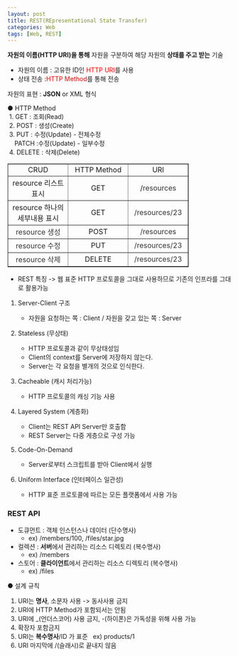 ```yaml
---
layout: post
title: REST(REpresentational State Transfer)
categories: Web
tags: [Web, REST]
---
```


**자원의 이름(HTTP URI)을 통해** 자원을 구분하여 해당 자원의 **상태를 주고 받는** 기술
- 자원의 이름 : 고유한 ID인 <span style="color:red;">HTTP URI</span>를 사용
- 상태 전송 :<span style="color:red;">HTTP Method</span>를 통해 전송

자원의 표현 : **JSON** or XML 형식

● HTTP Method  
 1. GET : 조회(Read)  
 2. POST : 생성(Create)  
 3. PUT : 수정(Update) - 전체수정  
    PATCH :수정(Update) - 일부수정  
 4. DELETE : 삭제(Delete)  

<table style="border-collapse: collapse; width: 81.0465%;" border="1" data-ke-style="style8"><tbody><tr><td style="width: 33.3333%; text-align: center;">CRUD</td><td style="width: 33.3333%; text-align: center;">HTTP Method</td><td style="width: 33.3333%; text-align: center;">URI</td></tr><tr><td style="width: 33.3333%; text-align: center;">resource 리스트 표시</td><td style="width: 33.3333%; text-align: center;">GET</td><td style="width: 33.3333%; text-align: center;">/<span style="color: #333333;">resources</span></td></tr><tr><td style="width: 33.3333%; text-align: center;">resource 하나의 세부내용 표시</td><td style="width: 33.3333%; text-align: center;">GET</td><td style="width: 33.3333%; text-align: center;"><span style="color: #333333;">/</span><span style="color: #333333;">resources/23</span></td></tr><tr><td style="width: 33.3333%; text-align: center;"><span style="color: #333333;">resource 생성</span></td><td style="width: 33.3333%; text-align: center;">POST</td><td style="width: 33.3333%; text-align: center;"><span style="color: #333333;">/</span><span style="color: #333333;">resources</span></td></tr><tr><td style="width: 33.3333%; text-align: center;"><span style="color: #333333;">resource 수정</span></td><td style="width: 33.3333%; text-align: center;">PUT</td><td style="width: 33.3333%; text-align: center;"><span style="color: #333333;">/</span><span style="color: #333333;">resources/23</span></td></tr><tr><td style="width: 33.3333%; text-align: center;"><span style="color: #333333;">resource 삭제</span></td><td style="width: 33.3333%; text-align: center;">DELETE</td><td style="width: 33.3333%; text-align: center;"><span style="color: #333333;">/</span><span style="color: #333333;">resources/23</span></td></tr></tbody></table>

* REST 특징 -> 웹 표준 HTTP 프로토콜을 그대로 사용하므로 기존의 인프라를 그대로 활용가능
1. Server-Client 구조
   - 자원을 요청하는 쪽 : Client / 자원을 갖고 있는 쪽 : Server

2. Stateless (무상태)
   - HTTP 프로토콜과 같이 무상태성임
   - Client의 context를 Server에 저장하지 않는다.
   - Server는 각 요청을 별개의 것으로 인식한다.

3. Cacheable (캐시 처리가능)
   - HTTP 프로토콜의 캐싱 기능 사용

4. Layered System (계층화)
   - Client는 REST API Server만 호출함
   - REST Server는 다중 게층으로 구성 가능

5. Code-On-Demand
   - Server로부터 스크립트를 받아 Client에서 실행
 
6. Uniform Interface (인터페이스 일관성)
   - HTTP 표준 프로토콜에 따르는 모든 플랫폼에서 사용 가능

### REST API
- 도큐먼트 : 객체 인스턴스나 데이터 (단수명사)  
  - ex) /members/100, /files/star.jpg
- 컬렉션 : **서버**에서 관리하는 리소스 디렉토리 (복수명사)  
  - ex) /members
- 스토어 : **클라이언트**에서 관리하는 리소스 디렉토리 (복수명사)
  - ex) /files  

● 설계 규칙
1. URI는 **명사**, 소문자 사용 -> 동사사용 금지
2. URI에 HTTP Method가 포함되서는 안됨
3. URI에 \_(언더스코어) 사용 금지, -(하이폰)은 가독성을 위해 사용 가능
4. 확장자 포함금지
5. URI는 **복수명사**/ID 가 표준   ex) products/1 
6. URI 마지막에 /(슬래시)로 끝내지 않음


